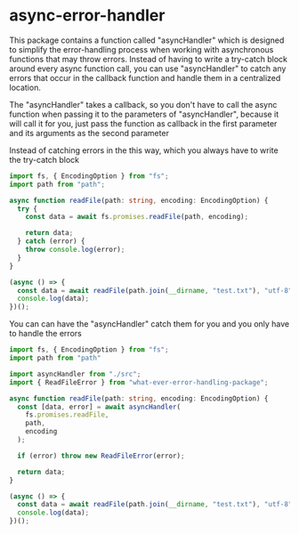 # async-error-handler

This package contains a function called "asyncHandler" which is designed to simplify the error-handling process when working with asynchronous functions that may throw errors. Instead of having to write a try-catch block around every async function call, you can use "asyncHandler" to catch any errors that occur in the callback function and handle them in a centralized location.

The "asyncHandler" takes a callback, so you don't have to call the async function when passing it to the parameters of "asyncHandler", because it will call it for you, just pass the function as callback in the first parameter and its arguments as the second parameter

Instead of catching errors in the this way, which you always have to write the try-catch block

```typescript
import fs, { EncodingOption } from "fs";
import path from "path";

async function readFile(path: string, encoding: EncodingOption) {
  try {
    const data = await fs.promises.readFile(path, encoding);

    return data;
  } catch (error) {
    throw console.log(error);
  }
}

(async () => {
  const data = await readFile(path.join(__dirname, "test.txt"), "utf-8");
  console.log(data);
})();

```

You can can have the "asyncHandler" catch them for you and you only have to handle the errors

```typescript
import fs, { EncodingOption } from "fs";
import path from "path"

import asyncHandler from "./src";
import { ReadFileError } from "what-ever-error-handling-package";

async function readFile(path: string, encoding: EncodingOption) {
  const [data, error] = await asyncHandler(
    fs.promises.readFile,
    path,
    encoding
  );

  if (error) throw new ReadFileError(error);

  return data;
}

(async () => {
  const data = await readFile(path.join(__dirname, "test.txt"), "utf-8");
  console.log(data);
})();
```

